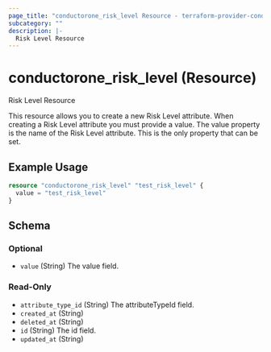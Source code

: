 ```yaml
---
page_title: "conductorone_risk_level Resource - terraform-provider-conductorone"
subcategory: ""
description: |-
  Risk Level Resource
---
```


# conductorone_risk_level (Resource)

Risk Level Resource

This resource allows you to create a new Risk Level attribute.
When creating a Risk Level attribute you must provide a value. The value property is the name of the Risk Level attribute. This is the only property that can be set.

## Example Usage

```terraform
resource "conductorone_risk_level" "test_risk_level" {
  value = "test_risk_level"
}
```

<!-- schema generated by tfplugindocs -->
## Schema

### Optional

- `value` (String) The value field.

### Read-Only

- `attribute_type_id` (String) The attributeTypeId field.
- `created_at` (String)
- `deleted_at` (String)
- `id` (String) The id field.
- `updated_at` (String)